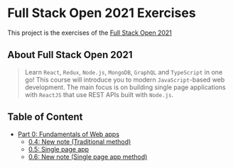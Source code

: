 # Full Stack Open 2021 Exercises
 
This project is the exercises of the [Full Stack Open 2021](https://fullstackopen.com/ "fullstackopen") 

## About Full Stack Open 2021

> Learn `React`, `Redux`, `Node.js`, `MongoDB`, `GraphQL` and `TypeScript` in one go! This course will introduce you to modern `JavaScript`-based web development. The main focus is on building single page applications with `ReactJS` that use REST APIs built with `Node.js`.

## Table of Content

- [Part 0: Fundamentals of Web apps](./part0)
  - [0.4: New note (Traditional method)](part0/0.4)
  - [0.5: Single page app](part0/0.5)
  - [0.6: New note (Single page app method)](part0/0.6)
